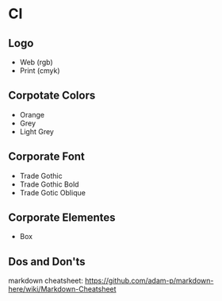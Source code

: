 # CI

## Logo
* Web (rgb)
* Print (cmyk)

## Corpotate Colors
* Orange
* Grey
* Light Grey

## Corporate Font
* Trade Gothic
* Trade Gothic Bold
* Trade Gotic Oblique

## Corporate Elementes
* Box


## Dos and Don'ts









markdown cheatsheet:
https://github.com/adam-p/markdown-here/wiki/Markdown-Cheatsheet
